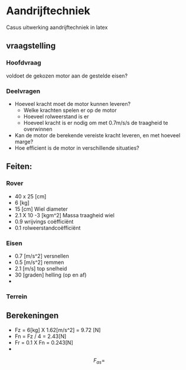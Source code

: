 # Aandrijftechniek
Casus uitwerking aandrijftechniek in latex

## vraagstelling
### Hoofdvraag
voldoet de gekozen motor aan de gestelde eisen?
### Deelvragen
- Hoeveel kracht moet de motor kunnen leveren?
    - Welke krachten spelen er op de motor
    - Hoeveel rolweerstand is er
    - Hoeveel kracht is er nodig om met 0.7m/s/s de traagheid te overwinnen
- Kan de motor de berekende vereiste kracht leveren, en met hoeveel marge?
- Hoe efficient is de motor in verschillende situaties?

## Feiten:
### Rover
- 40 x 25 [cm]
- 6 [kg]
- 15 [cm] Wiel diameter
- 2.1 X 10 -3 [kgm^2] Massa traagheid wiel
- 0.9 wrijvings coëfficiënt
- 0.1 rolweerstandcoëfficiënt

### Eisen
- 0.7 [m/s^2] versnellen
- 0.5 [m/s^2] remmen
- 2.1 [m/s] top snelheid
- 30  [graden] helling (op en af)
- 

### Terrein

## Berekeningen
- Fz = 6[kg] X 1.62[m/s^2] = 9.72 [N]
- Fn = Fz / 4 = 2.43[N]  
- Fr = 0.1 X Fn = 0.243[N]
- 


$$
    F_{as} = 
$$


